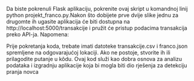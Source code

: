 Da biste pokrenuli Flask aplikaciju, pokrenite ovaj skript u komandnoj linij python projekt_franco.py.Nakon što dobijete prve dvije slike jednu za drugomte ih ugasite aplikacija će biti dostupna na http://localhost:5000/transakcije i pružit će pristup podacima transakcija preko API-ja.
Napomena:

Prije pokretanja koda, trebate imati datoteke transakcije.csv i franco.json spremljene na odgovarajućoj lokaciji.
Ako ne postoje, stvorite ih ili prilagodite putanje u kôdu.
Ovaj kod služi kao dobra osnova za analizu podataka i izgradnju aplikacije koja bi mogla biti dio rješenja za detekciju pranja novca

